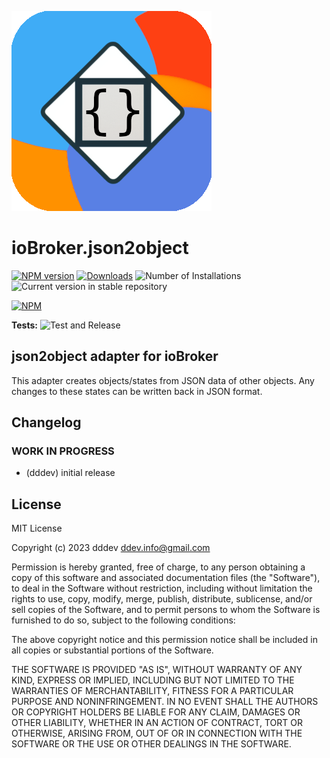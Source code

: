 ![Logo](admin/json2object.png)

# ioBroker.json2object

[![NPM version](https://img.shields.io/npm/v/iobroker.json2object.svg)](https://www.npmjs.com/package/iobroker.json2object)
[![Downloads](https://img.shields.io/npm/dm/iobroker.json2object.svg)](https://www.npmjs.com/package/iobroker.json2object)
![Number of Installations](https://iobroker.live/badges/json2object-installed.svg)
![Current version in stable repository](https://iobroker.live/badges/json2object-stable.svg)

[![NPM](https://nodei.co/npm/iobroker.json2object.png?downloads=true)](https://nodei.co/npm/iobroker.json2object/)

**Tests:** ![Test and Release](https://github.com/DDD3v/ioBroker.json2object/workflows/Test%20and%20Release/badge.svg)

## json2object adapter for ioBroker

This adapter creates objects/states from JSON data of other objects. Any changes to these states can be written back in JSON format.

## Changelog

<!--
	Placeholder for the next version (at the beginning of the line):
	### **WORK IN PROGRESS**
-->

### **WORK IN PROGRESS**

-   (dddev) initial release

## License

MIT License

Copyright (c) 2023 dddev <ddev.info@gmail.com>

Permission is hereby granted, free of charge, to any person obtaining a copy
of this software and associated documentation files (the "Software"), to deal
in the Software without restriction, including without limitation the rights
to use, copy, modify, merge, publish, distribute, sublicense, and/or sell
copies of the Software, and to permit persons to whom the Software is
furnished to do so, subject to the following conditions:

The above copyright notice and this permission notice shall be included in all
copies or substantial portions of the Software.

THE SOFTWARE IS PROVIDED "AS IS", WITHOUT WARRANTY OF ANY KIND, EXPRESS OR
IMPLIED, INCLUDING BUT NOT LIMITED TO THE WARRANTIES OF MERCHANTABILITY,
FITNESS FOR A PARTICULAR PURPOSE AND NONINFRINGEMENT. IN NO EVENT SHALL THE
AUTHORS OR COPYRIGHT HOLDERS BE LIABLE FOR ANY CLAIM, DAMAGES OR OTHER
LIABILITY, WHETHER IN AN ACTION OF CONTRACT, TORT OR OTHERWISE, ARISING FROM,
OUT OF OR IN CONNECTION WITH THE SOFTWARE OR THE USE OR OTHER DEALINGS IN THE
SOFTWARE.
